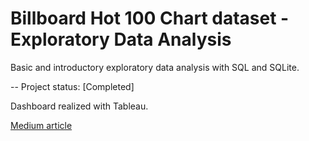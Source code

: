 # Billboard Hot 100 Chart dataset - Exploratory Data Analysis

Basic and introductory exploratory data analysis with SQL and SQLite.

-- Project status: [Completed]

Dashboard realized with Tableau.

[Medium article](https://medium.com/dataseriesexploring-hot-100-billboards-weekly-charts-with-sql-c6f832a50ca8)